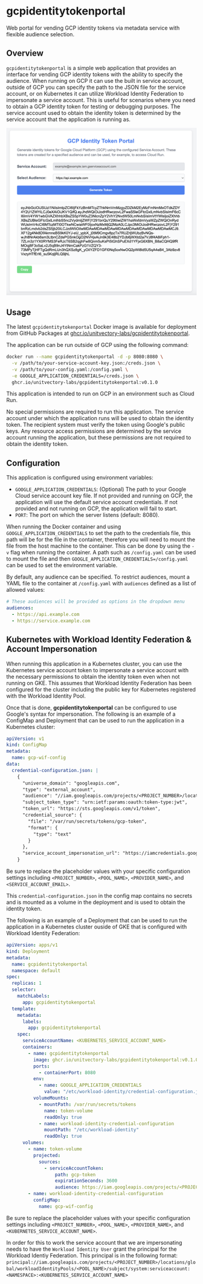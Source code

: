 # gcpidentitytokenportal

Web portal for vending GCP identity tokens via metadata service with flexible audience selection.

## Overview

`gcpidentitytokenportal` is a simple web application that provides an interface for vending GCP identity tokens with the ability to specify the audience. When running on GCP it can use the built in service account, outside of GCP you can specify the path to the JSON file for the service account, or on Kubernetes it can utilize Workload Identity Federation to impersonate a service account. This is useful for scenarios where you need to obtain a GCP identity token for testing or debugging purposes. The service account used to obtain the identity token is determined by the service account that the application is running as.

![Application Interface](./assets/interface.png)

## Usage

The latest `gcpidentitytokenportal` Docker image is available for deployment from GitHub Packages at [ghcr.io/unitvectory-labs/gcpidentitytokenportal](https://github.com/UnitVectorY-Labs/gcpidentitytokenportal/pkgs/container/gcpidentitytokenportal).

The application can be run outside of GCP using the following command:

```bash
docker run --name gcpidentitytokenportal -d -p 8080:8080 \
  -v /path/to/your-service-account-key.json:/creds.json \
  -v /path/to/your-config.yaml:/config.yaml \
  -e GOOGLE_APPLICATION_CREDENTIALS=/creds.json \
  ghcr.io/unitvectory-labs/gcpidentitytokenportal:v0.1.0
```

This application is intended to run on GCP in an environment such as Cloud Run.

No special permissions are required to run this application. The service account under which the application runs will be used to obtain the identity token. The recipient system must verify the token using Google's public keys. Any resource access permissions are determined by the service account running the application, but these permissions are not required to obtain the identity token.

## Configuration

This application is configured using environment variables:

- `GOOGLE_APPLICATION_CREDENTIALS`: (Optional) The path to your Google Cloud service account key file. If not provided and running on GCP, the application will use the default service account credentials. If not provided and not running on GCP, the application will fail to start.
- `PORT`: The port on which the server listens (default: 8080).

When running the Docker container and using `GOOGLE_APPLICATION_CREDENTIALS` to set the path to the credentials file, this path will be for the file in the container, therefore you will need to mount the file from the host machine to the container. This can be done by using the `-v` flag when running the container. A path such as `/config.yaml` can be used to mount the file and then `GOOGLE_APPLICATION_CREDENTIALS=/config.yaml` can be used to set the environment variable.

By default, any audience can be specified. To restrict audiences, mount a YAML file to the container at `/config.yaml` with `audiences` defined as a list of allowed values:

```yaml
# These audiences will be provided as options in the dropdown menu
audiences:
  - https://api.example.com
  - https://service.example.com
```

## Kubernetes with Workload Identity Federation & Account Impersonation

When running this application in a Kubernetes cluster, you can use the Kubernetes service account token to impersonate a service account with the necessary permissions to obtain the identity token even when not running on GKE. This assumes that Workload Identity Federation has been configured for the cluster including the public key for Kubernetes registered with the Workload Identity Pool.

Once that is done, **gcpidentitytokenportal** can be configured to use Google's syntax for impersonation. The following is an example of a ConfigMap and Deployment that can be used to run the application in a Kubernetes cluster:

```yaml
apiVersion: v1
kind: ConfigMap
metadata:
  name: gcp-wif-config
data:
  credential-configuration.json: |
    {
      "universe_domain": "googleapis.com",
      "type": "external_account",
      "audience": "//iam.googleapis.com/projects/<PROJECT_NUMBER>/locations/global/workloadIdentityPools/<POOL_NAME>/providers/<PROVIDER_NAME>",
      "subject_token_type": "urn:ietf:params:oauth:token-type:jwt",
      "token_url": "https://sts.googleapis.com/v1/token",
      "credential_source": {
        "file": "/var/run/secrets/tokens/gcp-token",
        "format": {
          "type": "text"
        }
      },
      "service_account_impersonation_url": "https://iamcredentials.googleapis.com/v1/projects/-/serviceAccounts/<SERVICE_ACCOUNT_EMAIL>:generateAccessToken"
    }
```

Be sure to replace the placeholder values with your specific configuration settings including `<PROJECT_NUMBER>`, `<POOL_NAME>`, `<PROVIDER_NAME>`, and `<SERVICE_ACCOUNT_EMAIL>`.

This `credential-configuration.json` in the config map contains no secrets and is mounted as a volume in the deployment and is used to obtain the identity token.

The following is an example of a Deployment that can be used to run the application in a Kubernetes cluster ouside of GKE that is configured with Workload Identity Federation:

```yaml
apiVersion: apps/v1
kind: Deployment
metadata:
  name: gcpidentitytokenportal
  namespace: default
spec:
  replicas: 1
  selector:
    matchLabels:
      app: gcpidentitytokenportal
  template:
    metadata:
      labels:
        app: gcpidentitytokenportal
    spec:
      serviceAccountName: <KUBERNETES_SERVICE_ACCOUNT_NAME>
      containers:
        - name: gcpidentitytokenportal
          image: ghcr.io/unitvectory-labs/gcpidentitytokenportal:v0.1.0
          ports:
            - containerPort: 8080
          env:
            - name: GOOGLE_APPLICATION_CREDENTIALS
              value: "/etc/workload-identity/credential-configuration.json"
          volumeMounts:
            - mountPath: /var/run/secrets/tokens
              name: token-volume
              readOnly: true
            - name: workload-identity-credential-configuration
              mountPath: "/etc/workload-identity"
              readOnly: true
      volumes:
        - name: token-volume
          projected:
            sources:
              - serviceAccountToken:
                  path: gcp-token
                  expirationSeconds: 3600
                  audience: https://iam.googleapis.com/projects/<PROJECT_NUMBER>/locations/global/workloadIdentityPools/<POOL_NAME>/providers/<PROVIDER_NAME>
        - name: workload-identity-credential-configuration
          configMap:
            name: gcp-wif-config
```

Be sure to replace the placeholder values with your specific configuration settings including `<PROJECT_NUMBER>`, `<POOL_NAME>`, `<PROVIDER_NAME>`, and `<KUBERNETES_SERVICE_ACCOUNT_NAME>`.

In order for this to work the service account that we are impersonating needs to have the `Workload Identity User` grant the principal for the Workload Identiy Federation. This principal is in the following format: `principal://iam.googleapis.com/projects/<PROJECT_NUMBER>/locations/global/workloadIdentityPools/<POOL_NAME>/subject/system:serviceaccount:<NAMESPACE>:<KUBERNETES_SERVICE_ACCOUNT_NAME>`
